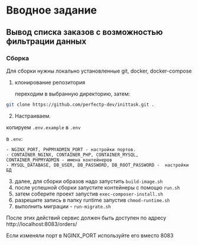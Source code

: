 # Вводное задание

## Вывод списка заказов с возможностью фильтрации данных

### Сборка

Для сборки нужны локально установленные git, docker, docker-compose

1. клонирование репозитория

   переходим в выбранную директорию, затем:
```bash
git clone https://github.com/perfectp-dev/inittask.git .
```

2. Настраиваем.

копируем `.env.example` в `.env`

в `.env`:

    - NGINX_PORT, PHPMYADMIN_PORT - настройки портов.
    - CONTAINER_NGINX, CONTAINER_PHP, CONTAINER_MYSQL, CONTAINER_PHPMYADMIN - имена контейнеров 
    - MYSQL_DATABASE, DB_USER, DB_PASSWORD, DB_ROOT_PASSWORD -  настройки БД

3. далее, для сборки образов надо запустить `build-image.sh`
4. после успешной сборки запустите контейнеры с помощю `run.sh`
5. затем соберите проект запустив `exec-composer-install.sh`
6. разрешите запись в папку runtime запустив `chmod-runtime.sh`
7. выполнить миграции - `run-migrate.sh`

После этих действий сервис должен быть доступен по адресу http://localhost:8083/orders/

Если изменяли порт в NGINX_PORT используйте его вместо 8083